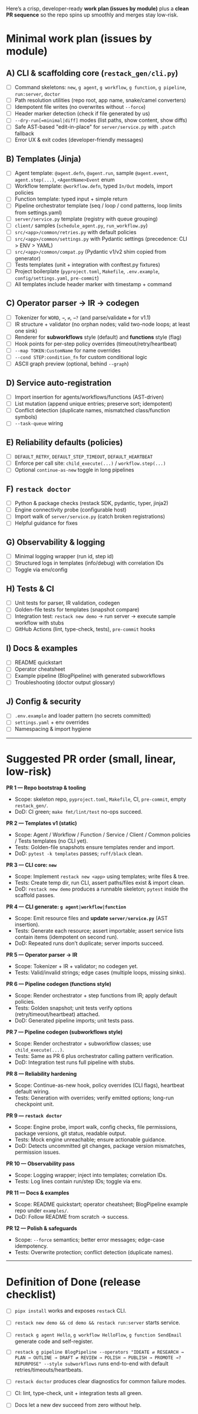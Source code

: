 Here’s a crisp, developer-ready **work plan (issues by module)** plus a **clean PR sequence** so the repo spins up smoothly and merges stay low-risk.

# Minimal work plan (issues by module)

## A) CLI & scaffolding core (`restack_gen/cli.py`)

* [ ] Command skeletons: `new`, `g agent`, `g workflow`, `g function`, `g pipeline`, `run:server`, `doctor`
* [ ] Path resolution utilities (repo root, app name, snake/camel converters)
* [ ] Idempotent file writes (no overwrites without `--force`)
* [ ] Header marker detection (check if file generated by us)
* [ ] `--dry-run[=minimal|diff]` modes (list paths, show content, show diffs)
* [ ] Safe AST-based "edit-in-place" for `server/service.py` with `.patch` fallback
* [ ] Error UX & exit codes (developer-friendly messages)

## B) Templates (Jinja)

* [ ] Agent template: `@agent.defn`, `@agent.run`, sample `@agent.event`, `agent.step(...)`, `<AgentName>Event` enum
* [ ] Workflow template: `@workflow.defn`, typed `In/Out` models, import policies
* [ ] Function template: typed input + simple return
* [ ] Pipeline orchestrator template (seq / loop / cond patterns, loop limits from settings.yaml)
* [ ] `server/service.py` template (registry with queue grouping)
* [ ] `client/` samples (`schedule_agent.py`, `run_workflow.py`)
* [ ] `src/<app>/common/retries.py` with default policies
* [ ] `src/<app>/common/settings.py` with Pydantic settings (precedence: CLI > ENV > YAML)
* [ ] `src/<app>/common/compat.py` (Pydantic v1/v2 shim copied from generator)
* [ ] Tests templates (unit + integration with conftest.py fixtures)
* [ ] Project boilerplate (`pyproject.toml`, `Makefile`, `.env.example`, `config/settings.yaml`, `pre-commit`)
* [ ] All templates include header marker with timestamp + command

## C) Operator parser → IR → codegen

* [ ] Tokenizer for `WORD`, `→`, `⇄`, `→?` (and parse/validate `⊕` for v1.1)
* [ ] IR structure + validator (no orphan nodes; valid two-node loops; at least one sink)
* [ ] Renderer for **subworkflows** style (default) and **functions** style (flag)
* [ ] Hook points for per-step policy overrides (timeout/retry/heartbeat)
* [ ] `--map TOKEN:CustomName` for name overrides
* [ ] `--cond STEP:condition_fn` for custom conditional logic
* [ ] ASCII graph preview (optional, behind `--graph`)

## D) Service auto-registration

* [ ] Import insertion for agents/workflows/functions (AST-driven)
* [ ] List mutation (append unique entries; preserve sort; idempotent)
* [ ] Conflict detection (duplicate names, mismatched class/function symbols)
* [ ] `--task-queue` wiring

## E) Reliability defaults (policies)

* [ ] `DEFAULT_RETRY`, `DEFAULT_STEP_TIMEOUT`, `DEFAULT_HEARTBEAT`
* [ ] Enforce per call site: `child_execute(...)` / `workflow.step(...)`
* [ ] Optional `continue-as-new` toggle in long pipelines

## F) `restack doctor`

* [ ] Python & package checks (restack SDK, pydantic, typer, jinja2)
* [ ] Engine connectivity probe (configurable host)
* [ ] Import walk of `server/service.py` (catch broken registrations)
* [ ] Helpful guidance for fixes

## G) Observability & logging

* [ ] Minimal logging wrapper (run id, step id)
* [ ] Structured logs in templates (info/debug) with correlation IDs
* [ ] Toggle via env/config

## H) Tests & CI

* [ ] Unit tests for parser, IR validation, codegen
* [ ] Golden-file tests for templates (snapshot compare)
* [ ] Integration test: `restack new demo` → run server → execute sample workflow with stubs
* [ ] GitHub Actions (lint, type-check, tests), `pre-commit` hooks

## I) Docs & examples

* [ ] README quickstart
* [ ] Operator cheatsheet
* [ ] Example pipeline (BlogPipeline) with generated subworkflows
* [ ] Troubleshooting (doctor output glossary)

## J) Config & security

* [ ] `.env.example` and loader pattern (no secrets committed)
* [ ] `settings.yaml` + env overrides
* [ ] Namespacing & import hygiene

---

# Suggested PR order (small, linear, low-risk)

**PR 1 — Repo bootstrap & tooling**

* Scope: skeleton repo, `pyproject.toml`, `Makefile`, CI, `pre-commit`, empty `restack_gen/`.
* DoD: CI green; `make fmt/lint/test` no-ops succeed.

**PR 2 — Templates v1 (static)**

* Scope: Agent / Workflow / Function / Service / Client / Common policies / Tests templates (no CLI yet).
* Tests: Golden-file snapshots ensure templates render and import.
* DoD: `pytest -k templates` passes; `ruff/black` clean.

**PR 3 — CLI core: `new`**

* Scope: Implement `restack new <app>` using templates; write files & tree.
* Tests: Create temp dir, run CLI, assert paths/files exist & import clean.
* DoD: `restack new demo` produces a runnable skeleton; `pytest` inside the scaffold passes.

**PR 4 — CLI generate: `g agent|workflow|function`**

* Scope: Emit resource files and **update `server/service.py`** (AST insertion).
* Tests: Generate each resource; assert importable; assert service lists contain items (idempotent on second run).
* DoD: Repeated runs don’t duplicate; server imports succeed.

**PR 5 — Operator parser → IR**

* Scope: Tokenizer + IR + validator; no codegen yet.
* Tests: Valid/invalid strings; edge cases (multiple loops, missing sinks).

**PR 6 — Pipeline codegen (functions style)**

* Scope: Render orchestrator + step functions from IR; apply default policies.
* Tests: Golden snapshot; unit tests verify options (retry/timeout/heartbeat) attached.
* DoD: Generated pipeline imports; unit tests pass.

**PR 7 — Pipeline codegen (subworkflows style)**

* Scope: Render orchestrator + subworkflow classes; use `child_execute(...)`.
* Tests: Same as PR 6 plus orchestrator calling pattern verification.
* DoD: Integration test runs full pipeline with stubs.

**PR 8 — Reliability hardening**

* Scope: Continue-as-new hook, policy overrides (CLI flags), heartbeat default wiring.
* Tests: Generation with overrides; verify emitted options; long-run checkpoint unit.

**PR 9 — `restack doctor`**

* Scope: Engine probe, import walk, config checks, file permissions, package versions, git status, readable output.
* Tests: Mock engine unreachable; ensure actionable guidance.
* DoD: Detects uncommitted git changes, package version mismatches, permission issues.

**PR 10 — Observability pass**

* Scope: Logging wrapper; inject into templates; correlation IDs.
* Tests: Log lines contain run/step IDs; toggle via env.

**PR 11 — Docs & examples**

* Scope: README quickstart; operator cheatsheet; BlogPipeline example repo under `examples/`.
* DoD: Follow README from scratch → success.

**PR 12 — Polish & safeguards**

* Scope: `--force` semantics; better error messages; edge-case idempotency.
* Tests: Overwrite protection; conflict detection (duplicate names).

---

# Definition of Done (release checklist)

* [ ] `pipx install` works and exposes `restack` CLI.
* [ ] `restack new demo && cd demo && restack run:server` starts service.
* [ ] `restack g agent Hello`, `g workflow HelloFlow`, `g function SendEmail` generate code and self-register.
* [ ] `restack g pipeline BlogPipeline --operators "IDEATE ⇄ RESEARCH → PLAN → OUTLINE → DRAFT ⇄ REVIEW → POLISH → PUBLISH → PROMOTE →? REPURPOSE" --style subworkflows` runs end-to-end with default retries/timeouts/heartbeats.
* [ ] `restack doctor` produces clear diagnostics for common failure modes.
* [ ] CI: lint, type-check, unit + integration tests all green.
* [ ] Docs let a new dev succeed from zero without help.


